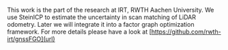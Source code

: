 This work is the part of the research at IRT, RWTH Aachen University. We use SteinICP to estimate the uncertainty in scan matching of LiDAR odometry. Later we will integrate it into a factor graph optimization framework. For more details please have a look at [https://github.com/rwth-irt/gnssFGO](url)
